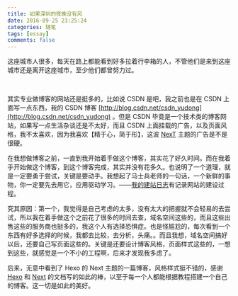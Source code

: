 ```yaml
---
title: 如果深圳的夜晚没有风
date: 2016-09-25 23:25:24
categories: 随笔
tags: [essay]
comments: false
---
```

<p id="div-border-top-green">这座城市人很多，每天在路上都能看到好多拉着行李箱的人，不管他们是来到这座城市还是离开这座城市，至少他们都曾努力过。
</p>

<br/>

<!-- more -->

其实专业做博客的网站还是挺多的，比如说 CSDN 是吧，我之前也是在 CSDN 上面写一点东西，我的 CSDN 博客 [http://blog.csdn.net/csdn_yudong](http://blog.csdn.net/csdn_yudong) 。但是 CSDN 毕竟是一个技术类的博客网站，如果写一点生活杂谈还是不太好，而且 CSDN 上面挂载的广告，以及页面风格，我不太喜欢，因为我喜欢【精于心，简于形】，这波 [NexT](https://github.com/iissnan/hexo-theme-next) 主题的广告是不是很硬。

在我想做博客之前，一直到我开始着手做这个博客，其实花了好久时间。而在我着手开始做这个博客，到这个博客完成，其实并没有花多久。也说明了一个道理，就是一定要勇于尝试，关键是要动手。我想起了马士兵老师的一句话，一个新鲜的事物，你一定要先去用它，应用驱动学习。——[我的建站日志](https://neveryu.github.io/weblog/)有记录网站的建设过程。

究其原因：第一个，我觉得是自己考虑的太多，没有太大的把握就不会轻易的去尝试，所以我在着手做这个之前花了很多的时间去查，域名空间这些的，而且这些出售这些的服务商也挺多的，我这个人有选择恐惧症。也是怪尴尬的，每次看到一个东西有好多选择的时候，我都去比较，去分析，头痛。。而且我想，域名空间搞好以后，还要自己写页面这些的。关键是还要设计博客风格，页面样式这些的，一想到这些，就感觉是一个不小的工程啊，后来才发现我多虑了。

后来，无意中看到了 Hexo 的 Next 主题的一篇博客，风格样式挺不错的，感谢 [Hexo](https://hexo.io/) 和 [Next](http://theme-next.iissnan.com/) 的文档写的如此的棒，以至于每一个人都能根据教程搭建一个自己的博客。这一切是如此的美好。



